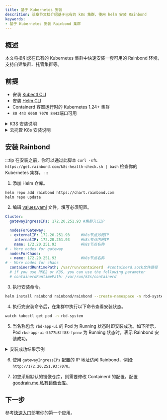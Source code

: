 ```yaml
---
title: 基于 Kubernetes 安装
descrition: 该章节文档介绍基于已有的 k8s 集群，使用 helm 安装 Rainbond
keywords:
- 基于 Kubernetes 安装 Rainbond 集群
---
```


## 概述

本文将指引您在已有的 Kubernetes 集群中快速安装一套可用的 Rainbond 环境，支持自建集群、托管集群等。

## 前提

* 安装 [Kubectl CLI](https://kubernetes.io/docs/tasks/tools/#kubectl)
* 安装 [Helm CLI](https://helm.sh/docs/intro/install/)
* Containerd 容器运行时的 Kubernetes 1.24+ 集群
* `80 443 6060 7070 8443`端口可用

<details>
<summary>K3S 安装说明</summary>

通过创建 [registries.yaml](https://docs.k3s.io/installation/private-registry) 文件来配置使用默认的私有镜像仓库。

```yaml title="vim /etc/rancher/k3s/registries.yaml"
configs:
  "goodrain.me":
    auth:
      username: admin
      password: admin1234
    tls:
      insecure_skip_verify: true
```

在安装 [K3S](https://docs.k3s.io/installation) 时需禁用 `traefik` 和 `local-storage` 的安装，如下: 

```bash
curl -sfL https://rancher-mirror.rancher.cn/k3s/k3s-install.sh | INSTALL_K3S_MIRROR=cn \
INSTALL_K3S_EXEC="--disable traefik local-storage" \
sh -s - \
--system-default-registry "registry.cn-hangzhou.aliyuncs.com"
```

</details>

<details>
<summary>云托管 K8s 安装说明</summary>

使用阿里云的 ACK 集群安装 Rainbond，你需要购买: `ACK`、`SLB（可选）`、`RDS MySQL（可选）`、`ACR（可选）` 资源，继续按照下述步骤安装即可。其他云厂商的托管 Kubernetes 集群也是同理，购买相同资源即可，可选部分默认提供内置服务。

:::caution
购买托管集群时，请禁用默认的 Ingress 服务，这会与 Rainbond 网关冲突，导致无法访问。
:::

</details>

## 安装 Rainbond

:::tip
在安装之前，你可以通过此脚本 `curl -sfL https://get.rainbond.com/k8s-health-check.sh | bash` 检查你的 Kubernetes 集群。
:::

1. 添加 Helm 仓库。

```bash
helm repo add rainbond https://chart.rainbond.com
helm repo update
```

2. 编辑 [values.yaml](./vaules-config.md) 文件，填写必须配置。

```yaml title="vim values.yaml"
Cluster:
  gatewayIngressIPs: 172.20.251.93 #集群入口IP

  nodesForGateway:
  - externalIP: 172.20.251.93     #k8s节点外网IP
    internalIP: 172.20.251.93     #k8s节点内网IP
    name: 172.20.251.93           #k8s节点名称
# - More nodes for gateway
  nodesForChaos:
  - name: 172.20.251.93           #k8s节点名称
# - More nodes for chaos
  containerdRuntimePath: /var/run/containerd  #containerd.sock文件路径
  # if you use RKE2 or K3S, you can use the following parameter
  # containerdRuntimePath: /var/run/k3s/containerd
```

3. 执行安装命令。

```bash
helm install rainbond rainbond/rainbond --create-namespace -n rbd-system -f values.yaml
```

4. 执行完安装命令后，在集群中执行以下命令查看安装状态。

```bash
watch kubectl get pod -n rbd-system
```

5. 当名称包含 `rbd-app-ui` 的 Pod 为 Running 状态时即安装成功。如下所示，Pod `rbd-app-ui-5577b8ff88-fpnnv` 为 Running 状态时，表示 Rainbond 安装成功。

<details>
<summary>安装成功结果示例</summary>

```bash
NAME                                      READY   STATUS    RESTARTS   AGE
local-path-provisioner-78d88b6df5-wkr84   1/1     Running   0          5m37s
minio-0                                   1/1     Running   0          5m37s
rainbond-operator-59ff8bb988-nlqrt        1/1     Running   0          5m56s
rbd-api-5466bd748f-brqmv                  1/1     Running   0          5m15s
rbd-app-ui-5577b8ff88-fpnnv               1/1     Running   0          4m39s
rbd-chaos-6828h                           1/1     Running   0          5m12s
rbd-db-0                                  1/1     Running   0          5m35s
rbd-gateway-69bfb68f4d-7xd9n              2/2     Running   0          5m34s
rbd-hub-8457697d4c-fqwgn                  1/1     Running   0          5m28s
rbd-monitor-0                             1/1     Running   0          5m27s
rbd-mq-5b6f94b695-gmdnn                   1/1     Running   0          5m25s
rbd-worker-7db9f9cccc-s9wml               1/1     Running   0          5m22s
```

</details>

6. 使用 `gatewayIngressIPs` 配置的 IP 地址访问 Rainbond，例如: `http://172.20.251.93:7070`。

7. 如您采用默认的镜像仓库，则需要修改 Containerd 的配置，配置 [goodrain.me 私有镜像仓库](../../faq/index.md#%E5%90%AF%E5%8A%A8%E6%97%A0%E6%B3%95%E8%8E%B7%E5%8F%96%E9%95%9C%E5%83%8F-x509-certificate-signed-by-unknown-authority)。

## 下一步

参考[快速入门](/docs/quick-start/getting-started/)部署你的第一个应用。
